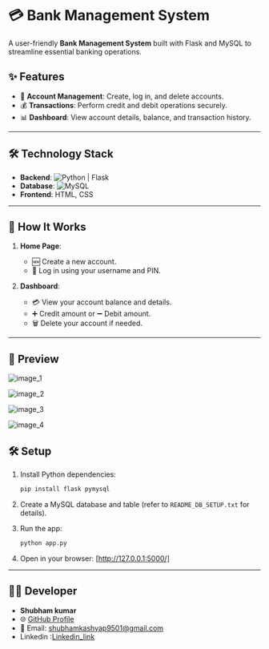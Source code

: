 # 💳 Bank Management System

A user-friendly **Bank Management System** built with Flask and MySQL to streamline essential banking operations.  

## ✨ Features  

- 🏦 **Account Management**: Create, log in, and delete accounts.  
- 💰 **Transactions**: Perform credit and debit operations securely.  
- 📊 **Dashboard**: View account details, balance, and transaction history.  

---

## 🛠️ Technology Stack  

- **Backend**: ![Python](https://img.shields.io/badge/Python-3.x-blue?style=flat&logo=python) | Flask  
- **Database**: ![MySQL](https://img.shields.io/badge/MySQL-%23F29111?style=flat&logo=mysql&logoColor=white)  
- **Frontend**: HTML, CSS  

---

## 🚀 How It Works  

1. **Home Page**:  
   - 🆕 Create a new account.  
   - 🔑 Log in using your username and PIN.  

2. **Dashboard**:  
   - 💳 View your account balance and details.  
   - ➕ Credit amount or ➖ Debit amount.  
   - 🗑️ Delete your account if needed.  

---

## 📸 Preview  


![image_1](https://github.com/user-attachments/assets/86622b13-9a44-4383-a41f-a7a22af4ad06)



![image_2](https://github.com/user-attachments/assets/18c57168-cd53-4ccb-ac16-b205f5e07798)



![image_3](https://github.com/user-attachments/assets/18d5b171-9ed8-4d8d-bdf0-f78cd2929dfd)



![image_4](https://github.com/user-attachments/assets/7e5a729e-2e1b-438f-a48d-5fab5e0a0487)

## 🛠️ Setup  

1. Install Python dependencies:  
   ```bash
   pip install flask pymysql
   ```  

2. Create a MySQL database and table (refer to `README_DB_SETUP.txt` for details).  

3. Run the app:  
   ```bash
   python app.py
   ```  

4. Open in your browser: [http://127.0.0.1:5000/]  

---

## 👨‍💻 Developer  

- **Shubham kumar**  
- 🌐 [GitHub Profile](https://github.com/ShubhamKumar0786https://github.com/ShubhamKumar0786)  
- 📧 Email: shubhamkashyap9501@gmail.com
- Linkedin :[Linkedin_link](https://www.linkedin.com/in/shubham9797/)
